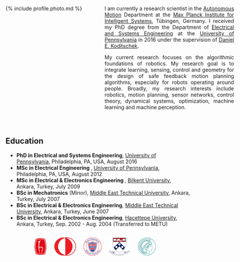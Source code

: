<div>
<div style="float:left;"> 
<!-- 
<div style="width:250px;" align="center">
<img src="{{ site.url }}/assets/omurarslan.jpg" alt="Omur Arslan, PhD - Robotics Researcher" title="Omur Arslan, PhD - Robotics Researcher" style="width:250px">
<br>
 <a href="mailto:omur.arslan@tuebingen.mpg.de" style="text-decoration:none;"> <i class="fas fa-envelope" style="font-size:1.5em;color:black;"></i> </a>&nbsp;
 <a href="https://www.researchgate.net/profile/Omur_Arslan" target="_blank" style="text-decoration:none;"><i class="ai ai-researchgate-square big-icon" style="font-size:1.5em;color:black;"></i></a>&nbsp;
 <a href="https://orcid.org/0000-0003-0436-6424" target="_blank" style="text-decoration:none;"><i class="ai ai-orcid big-icon" style="font-size:1.5em;color:black;"></i></a>&nbsp;
 <a href="https://scholar.google.de/citations?user=6W1pEn0AAAAJ&hl=en" target="_blank" style="text-decoration:none;"><i class="ai ai-google-scholar-square big-icon" style="font-size:1.5em;color:black;"></i></a>&nbsp;
 <a href="https://github.com/omurarslan" target="_blank" style="text-decoration:none;"><i class="fab fa-github" style="font-size:1.5em;color:black;"></i></a>&nbsp;
 <a href="https://www.linkedin.com/in/omurarslan" target="_blank" style="text-decoration:none;"><i class="fab fa-linkedin" style="font-size:1.5em;color:black;"></i></a> &nbsp;
 <a href="{{ site.url }}/assets/OmurArslanCV2018.pdf" target="_blank" style="text-decoration:none"><i class="ai ai-cv-square big-icon" style="font-size:1.5em;color:black;"></i></a>
</div> 
-->
 {% include profile.photo.md %}
 </div>
 
<div style="width:70%;padding-left:270px;">
<p style="text-align:justify;"> I am currently a research scientist in the <a href="https://am.is.tuebingen.mpg.de/">Autonomous Motion</a> Department at the <a href="https://is.mpg.de/">Max Planck Institute for Intelligent Systems</a>, Tübingen, Germany. I received my PhD degree from the Department of <a href="https://www.ese.upenn.edu/">Electrical and Systems Engineering</a> at the <a href="https://www.upenn.edu/">University of Pennsylvania</a> in 2016 under the supervision of <a href="https://kodlab.seas.upenn.edu/">Daniel E. Koditschek</a>.
</p>
<p style="text-align:justify;"> My current research focuses on the algorithmic foundations of robotics. My research goal is to integrate learning, sensing, control and geometry for the design of safe feedback motion planning algorithms, especially for robots operating around people. Broadly, my research interests include robotics, motion planning, sensor networks, control theory, dynamical systems, optimization, machine learning and machine perception.
 </p>
</div>  
</div>

<div style="clear:both;padding-top:2em;">
<h2> Education </h2>
 <ul style="padding-left:30px;">
  <li><strong>PhD in Electrical and Systems Engineering</strong>, <a href="https://www.upenn.edu/">University of Pennsylvania</a>, Philadelphia, PA, USA, August 2016</li>
  <li><strong>MSc in Electrical Engineering </strong>, <a href="https://www.upenn.edu/">University of Pennsylvania</a>, Philadelphia, PA, USA, August 2012</li>
  <li><strong>MSc in Electrical & Electronics Engineering </strong>, <a href="http://w3.bilkent.edu.tr/bilkent/">Bilkent University</a>, Ankara, Turkey, July 2009</li>
  <li><strong>BSc in Mechatronics</strong> (Minor), <a href="http://www.metu.edu.tr/">Middle East Technical University</a>, Ankara, Turkey, July 2007</li>
  <li><strong>BSc in Electrical & Electronics Engineering</strong>, <a href="http://www.metu.edu.tr/"> Middle East Technical University</a>, Ankara, Turkey, June 2007</li>
  <li><strong>BSc in Electrical & Electronics Engineering</strong>, <a href="https://www.hacettepe.edu.tr/english/">Hacettepe University</a>, Ankara, Turkey, Sep. 2002 - Aug. 2004 (Transferred to METU)</li>
</ul>
 </div>

<div align="center" style="padding-top:1em;padding-bottom:0em;margin-bottom:-0.5em;">
 <a href="https://www.hacettepe.edu.tr/english/"><img src="/assets/hacettepe-logo.png" style="height:50px"></a> &nbsp; &nbsp;
 <a href="http://www.metu.edu.tr/"><img src="/assets/metu-logo.png" style="height:50px"></a> &nbsp; &nbsp;
 <a href="http://w3.bilkent.edu.tr/bilkent/"><img src="/assets/bilkent-logo.png" style="height:50px"></a> &nbsp; &nbsp;
 <a href="https://www.upenn.edu/"><img src="/assets/upenn-logo.png" alt="UPenn" title="University of Pennsylvania" style="height:50px"></a> &nbsp; &nbsp;
 <a href="https://is.mpg.de/"><img src="/assets/mpi-logo.png" alt="MPI" title="Max Planck Institute for Intelligent Systems" style="height:50px"></a> &nbsp; &nbsp;
 </div>
